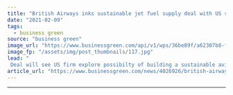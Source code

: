 ```yaml
---
title: "British Airways inks sustainable jet fuel supply deal with US start up LanzaJet"
date: "2021-02-09"
tags: 
  - business green
source: "business green"
image_url: "https://www.businessgreen.com/api/v1/wps/36be89f/a62307b8-ff5d-4a06-aba7-cd782165fed2/4/britishairways-216861108612376-1-185x114.jpg"
image_fp: "/assets/img/post_thumbnails/117.jpg"
lead: "
 Deal will see US firm explore possibilty of building a sustainable aviation fuel production facility for British Airways in the UK  ..."
article_url: "https://www.businessgreen.com/news/4026926/british-airways-inks-sustainable-jet-fuel-supply-deal-us-start-lanzajet"
---
```


---
